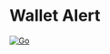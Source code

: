 # Wallet Alert

[![Go](https://github.com/oluwakeye-john/wallet-alert/actions/workflows/go.yml/badge.svg)](https://github.com/oluwakeye-john/wallet-alert/actions/workflows/go.yml)
